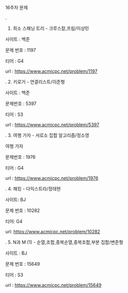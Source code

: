 
16주차 문제





.
1. 최소 스패닝 트리 - 크루스칼,프림/이상민

사이트 : 백준

문제 번호 : 1197

티어 : G4

url : https://www.acmicpc.net/problem/1197



.
2. 키로거 - 연결리스트/이준형

사이트 : 백준

문제번호 : 5397

티어 : S3

url : https://www.acmicpc.net/problem/5397



.
3. 여행 가자 - 서로소 집합 알고리즘/정소영

여행 가자

문제번호 : 1976

티어 : G4

url : https://www.acmicpc.net/problem/1976



.
4. 해킹 - 다익스트라/정태현

사이트: BJ

문제 번호 : 10282

티어: G4

url: https://www.acmicpc.net/problem/10282



.
5. N과 M (1) - 순열,조합,중복순열,중복조합,부분 집합/변준형

사이트 : BJ

문제 번호 : 15649 

티어 : S3

url : https://www.acmicpc.net/problem/15649




